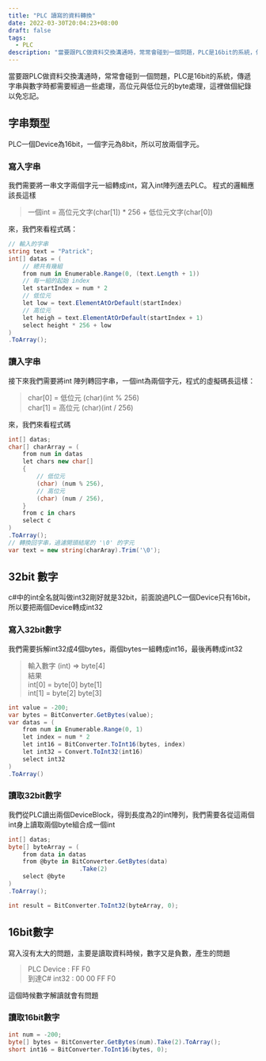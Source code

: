 ```yaml
---
title: "PLC 讀寫的資料轉換"
date: 2022-03-30T20:04:23+08:00
draft: false
tags:
  - PLC
description: "當要跟PLC做資料交換溝通時，常常會碰到一個問題，PLC是16bit的系統，傳遞字串與數字時都需要經過一些處理，高位元與低位元的byte處理，這裡做個紀錄以免忘記。"
---
```

當要跟PLC做資料交換溝通時，常常會碰到一個問題，PLC是16bit的系統，傳遞字串與數字時都需要經過一些處理，高位元與低位元的byte處理，這裡做個紀錄以免忘記。

## 字串類型
PLC一個Device為16bit，一個字元為8bit，所以可放兩個字元。
### 寫入字串
我們需要將一串文字兩個字元一組轉成int，寫入int陣列進去PLC。
程式的邏輯應該長這樣

> 一個int = 高位元文字(char[1]) * 256 + 低位元文字(char[0])

來，我們來看程式碼：
``` cs
// 輸入的字串
string text = "Patrick";
int[] datas = (
    // 總共有幾組
    from num in Enumerable.Range(0, (text.Length + 1))
    // 每一組的起始 index
    let startIndex = num * 2
    // 低位元
    let low = text.ElementAtOrDefault(startIndex)
    // 高位元
    let heigh = text.ElementAtOrDefault(startIndex + 1)
    select height * 256 + low
)
.ToArray();
```

### 讀入字串
接下來我們需要將int 陣列轉回字串，一個int為兩個字元，程式的虛擬碼長這樣：

> char[0] = 低位元 (char)(int % 256)  
> char[1] = 高位元 (char)(int / 256)  

來，我們來看程式碼
``` cs
int[] datas;
char[] charArray = (
    from num in datas
    let chars new char[]
    {
        // 低位元
        (char) (num % 256),
        // 高位元
        (char) (num / 256),
    }
    from c in chars
    select c
)
.ToArray();
// 轉換回字串，過濾開頭結尾的 '\0' 的字元
var text = new string(charAray).Trim('\0');
```

## 32bit 數字
c#中的int全名就叫做int32剛好就是32bit，前面說過PLC一個Device只有16bit，所以要把兩個Device轉成int32
### 寫入32bit數字
我們需要拆解int32成4個bytes，兩個bytes一組轉成int16，最後再轉成int32
> 輸入數字 (int) => byte[4]  
> 結果  
> int[0] = byte[0] byte[1]  
> int[1] = byte[2] byte[3]  

``` cs
int value = -200;
var bytes = BitConverter.GetBytes(value);
var datas = (
    from num in Enumerable.Range(0, 1)
    let index = num * 2
    let int16 = BitConverter.ToInt16(bytes, index)
    let int32 = Convert.ToInt32(int16)
    select int32
)
.ToArray()
```

### 讀取32bit數字
我們從PLC讀出兩個DeviceBlock，得到長度為2的int陣列，我們需要各從這兩個int身上讀取兩個byte組合成一個int
```cs
int[] datas;
byte[] byteArray = (
    from data in datas
    from @byte in BitConverter.GetBytes(data)
                    .Take(2)
    select @byte
)
.ToArray();

int result = BitConverter.ToInt32(byteArray, 0);
```

## 16bit數字
寫入沒有太大的問題，主要是讀取資料時候，數字又是負數，產生的問題

> PLC Device  :       FF F0  
> 到達C# int32 : 00 00 FF F0  

這個時候數字解讀就會有問題
### 讀取16bit數字
``` cs
int num = -200;
byte[] bytes = BitConverter.GetBytes(num).Take(2).ToArray();
short int16 = BitConverter.ToInt16(bytes, 0);
```